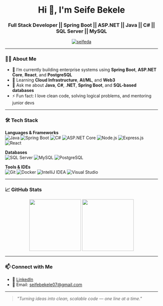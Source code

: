 <!-- Profile README for seifeda -->

<h1 align="center">Hi 👋, I'm Seife Bekele</h1>
<h3 align="center">Full Stack Developer || Spring Boot || ASP.NET || Java || C# || SQL Server || MySQL</h3>

<p align="center">
  <a href="https://github.com/seifeda">
    <img src="https://komarev.com/ghpvc/?username=seifeda&label=Profile%20views&color=0e75b6&style=flat" alt="seifeda" />
  </a>
</p>

---

### 🧑‍💻 About Me

- 🔭 I’m currently building enterprise systems using **Spring Boot**, **ASP.NET Core**, **React**, and **PostgreSQL**
- 🌱 Learning **Cloud Infrastructure**, **AI/ML**, and **Web3**
- 💬 Ask me about **Java**, **C#**, **.NET**, **Spring Boot**, and **SQL-based databases**
- ⚡ Fun fact: I love clean code, solving logical problems, and mentoring junior devs

---

### 🛠️ Tech Stack

**Languages & Frameworks**  
![Java](https://img.shields.io/badge/Java-ED8B00?style=flat&logo=java&logoColor=white)
![Spring Boot](https://img.shields.io/badge/Spring_Boot-6DB33F?style=flat&logo=spring-boot&logoColor=white)
![C#](https://img.shields.io/badge/C%23-239120?style=flat&logo=c-sharp&logoColor=white)
![ASP.NET Core](https://img.shields.io/badge/ASP.NET_Core-512BD4?style=flat&logo=dotnet&logoColor=white)
![Node.js](https://img.shields.io/badge/Node.js-339933?style=flat&logo=nodedotjs&logoColor=white)
![Express.js](https://img.shields.io/badge/Express.js-000000?style=flat&logo=express&logoColor=white)
![React](https://img.shields.io/badge/React-20232A?style=flat&logo=react&logoColor=61DAFB)

**Databases**  
![SQL Server](https://img.shields.io/badge/SQL%20Server-CC2927?style=flat&logo=microsoft-sql-server&logoColor=white)
![MySQL](https://img.shields.io/badge/MySQL-4479A1?style=flat&logo=mysql&logoColor=white)
![PostgreSQL](https://img.shields.io/badge/PostgreSQL-316192?style=flat&logo=postgresql&logoColor=white)

**Tools & IDEs**  
![Git](https://img.shields.io/badge/Git-F05032?style=flat&logo=git&logoColor=white)
![Docker](https://img.shields.io/badge/Docker-2496ED?style=flat&logo=docker&logoColor=white)
![IntelliJ IDEA](https://img.shields.io/badge/IDE-IntelliJ%20IDEA-black?style=flat&logo=intellij-idea)
![Visual Studio](https://img.shields.io/badge/IDE-Visual%20Studio-5C2D91?style=flat&logo=visual-studio&logoColor=white)

---

### 📈 GitHub Stats

<p align="center">
  <img height="170px" src="https://github-readme-stats.vercel.app/api?username=seifeda&show_icons=true&theme=github_dark&hide_border=true" />
  <img height="170px" src="https://github-readme-stats.vercel.app/api/top-langs/?username=seifeda&layout=compact&theme=github_dark&hide_border=true" />
</p>

---

### 📫 Connect with Me

- 💼 [LinkedIn](https://www.linkedin.com/in/seife-bekele)
- 📧 Email: seifebekele07@gmail.com

---

> *"Turning ideas into clean, scalable code — one line at a time."*

